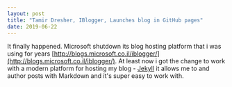 ```yaml
---
layout: post
title: "Tamir Dresher, IBlogger, Launches blog in GitHub pages"
date: 2019-06-22
---
```


It finally happened. Microsoft shutdown its blog hosting platform that i was using for years [http://blogs.microsoft.co.il/iblogger/](http://blogs.microsoft.co.il/iblogger/).
At least now i got the change to work with a modern platform for hosting my blog - [Jekyll](http://jekyllrb.com) it allows me to and author posts with Markdown and it's super easy to work with.

